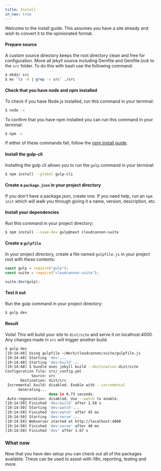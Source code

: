 ```yaml
---
title: Install
in_nav: true
---
```


Welcome to the install guide. This assumes you have a site already and wish to convert it to the opinionated format.

#### Prepare source

A custom source directory keeps the root directory clean and free for configuration. Move all jekyll source including Gemfile and Gemfile.lock to the `src` folder. To do this with bash use the following command:

```sh
$ mkdir src
$ mv `ls -A | grep -v src` ./src
```

#### Check that you have node and npm installed

To check if you have Node.js installed, run this command in your terminal:

```sh
$ node -v
```

To confirm that you have npm installed you can run this command in your terminal:

```sh
$ npm -v
```

If either of these commands fail, follow the [npm install guide](https://www.npmjs.com/get-npm).

#### Install the gulp-cli

Installing the gulp cli allows you to run the `gulp` command in your terminal:

```sh
$ npm install --global gulp-cli
```

#### Create a `package.json` in your project directory
If you don't have a package.json, create one. If you need help, run an `npm init` which will walk you through giving it a name, version, description, etc.


#### Install your dependencies

Run this command in your project directory:

```sh
$ npm install --save-dev gulp@next cloudcannon-suite
```

#### Create a `gulpfile`

In your project directory, create a file named `gulpfile.js` in your project root with these contents:

```js
const gulp = require("gulp");
const suite = require("cloudcannon-suite");

suite.dev(gulp);
```

#### Test it out

Run the gulp command in your project directory:

```sh
$ gulp dev
```

#### Result

Voila! This will build your site to `dist/site` and serve it on localhost:4000. Any changes made in `src` will trigger another build.

```sh
$ gulp dev
[19:14:48] Using gulpfile ~/Work/cloudcannon/suite/gulpfile.js
[19:14:48] Starting 'dev'...
[19:14:48] Starting 'dev:build'...
[19:14:48] $ bundle exec jekyll build --destination dist/site
Configuration file: src/_config.yml
            Source: src
       Destination: dist/src
 Incremental build: disabled. Enable with --incremental
      Generating...
                    done in 0.73 seconds.
 Auto-regeneration: disabled. Use --watch to enable.
[19:14:50] Finished 'dev:build' after 1.58 s
[19:14:50] Starting 'dev:watch'...
[19:14:50] Finished 'dev:watch' after 45 ms
[19:14:50] Starting 'dev:serve'...
[19:14:50] Webserver started at http://localhost:4000
[19:14:50] Finished 'dev:serve' after 40 ms
[19:14:50] Finished 'dev' after 1.67 s
```

### What now

Now that you have dev setup you can check out all of the packages available. These can be used to assist with i18n, reporting, testing and more.